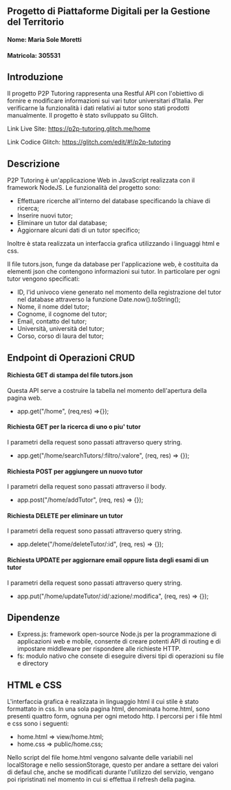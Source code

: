 ## Progetto di Piattaforme Digitali per la Gestione del Territorio

#### Nome: Maria Sole Moretti 
#### Matricola: 305531

## Introduzione
Il progetto P2P Tutoring rappresenta una Restful API con l'obiettivo di fornire e modificare informazioni sui vari tutor universitari d'Italia.  Per verificarne la funzionalità i dati relativi ai tutor sono stati prodotti manualmente. Il progetto è stato sviluppato su Glitch.

Link Live Site: https://p2p-tutoring.glitch.me/home

Link Codice Glitch: https://glitch.com/edit/#!/p2p-tutoring

## Descrizione
P2P Tutoring è un'applicazione Web in JavaScript realizzata con il framework NodeJS. Le funzionalità del progetto sono:
  - Effettuare ricerche all'interno del database specificando la chiave di ricerca;
  - Inserire nuovi tutor;
  - Eliminare un tutor dal database;
  - Aggiornare alcuni dati di un tutor specifico;

Inoltre è stata realizzata un interfaccia grafica utilizzando i linguaggi html e css.

Il file tutors.json, funge da database per l'applicazione web, è costituita da elementi json che contengono informazioni sui tutor.  In particolare per ogni tutor vengono specificati:
- ID, l'id univoco viene generato nel momento della registrazione del tutor nel database attraverso la funzione Date.now().toString();
- Nome, il nome ddel tutor;
- Cognome, il cognome del tutor;
- Email, contatto del tutor;
- Università, università del tutor;
- Corso, corso di laura del tutor;

## Endpoint di Operazioni CRUD

#### Richiesta GET di stampa del file tutors.json
Questa API serve a costruire la tabella nel momento dell'apertura della pagina web.
- app.get("/home", (req,res) =>{});

#### Richiesta GET per la ricerca di uno o piu' tutor
I parametri della request sono passati attraverso query string.
- app.get("/home/searchTutors/:filtro/:valore", (req, res) => {});  

#### Richiesta POST per aggiungere un nuovo tutor
I parametri della request sono passati attraverso il body.
- app.post("/home/addTutor", (req, res) => {});

#### Richiesta DELETE per eliminare un tutor
I parametri della request sono passati attraverso query string.
- app.delete("/home/deleteTutor/:id", (req, res) => {});

#### Richiesta UPDATE per aggiornare email oppure lista degli esami di un tutor
I parametri della request sono passati attraverso query string.
- app.put("/home/updateTutor/:id/:azione/:modifica", (req, res) => {});

## Dipendenze
- Express.js: framework open-source Node.js per la programmazione di applicazioni web e mobile, consente di creare potenti API di routing e di impostare middleware per rispondere alle richieste HTTP.
- fs: modulo nativo che consete di eseguire diversi tipi di operazioni su file e directory

## HTML e CSS
L'interfaccia grafica è realizzata in linguaggio html il cui stile è stato formattato in css. In una sola pagina html, denominata home.html, sono presenti quattro form, ognuna per ogni metodo http. I percorsi per i file html e css sono i seguenti:
- home.html => view/home.html;
- home.css => public/home.css;

Nello script del file home.html vengono salvante delle variabili nel localStorage e nello sessionStorage, questo per andare a settare dei valori di defaul che, anche se modificati durante l'utilizzo del servizio, vengano poi ripristinati nel momento in cui si effettua il refresh della pagina.
